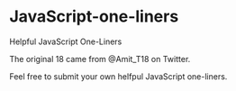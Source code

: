 # JavaScript-one-liners
Helpful JavaScript One-Liners

The original 18 came from @Amit_T18 on Twitter. 

Feel free to submit your own helfpul JavaScript one-liners.
